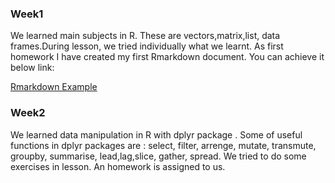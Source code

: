 ### Week1
We learned main subjects in R. These are vectors,matrix,list, data frames.During lesson, we tried individually what we learnt. As first homework I have created my first Rmarkdown document. You can achieve it below link:

[Rmarkdown Example](Week1/Week1_Homework_RMarkdown.html) <br>

### Week2
We learned data manipulation in R with dplyr package . Some of useful functions in dplyr packages are : select, filter, arrenge, mutate, transmute, groupby, summarise, lead,lag,slice, gather,  spread. 
We tried to do some exercises in lesson. An homework is  assigned to us.
        
      

